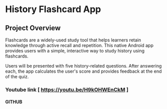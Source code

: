#  History Flashcard App 

##  Project Overview

Flashcards are a widely-used study tool that helps learners retain knowledge through active recall and repetition. This native Android app provides users with a simple, interactive way to study history using flashcards.

Users will be presented with five history-related questions. After answering each, the app calculates the user's score and provides feedback at the end of the quiz.

### Youtube link [ https://youtu.be/H9kOHWEnCkM ]
#### GITHUB 
